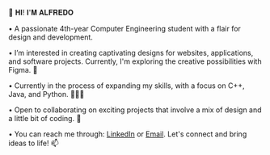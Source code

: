 👋 𝐇𝐈! 𝐈'𝐌 𝐀𝐋𝐅𝐑𝐄𝐃𝐎 

• A passionate 4th-year Computer Engineering student with a flair for design and development.

• I’m interested in creating captivating designs for websites, applications, and software projects. Currently, I'm exploring the creative possibilities with Figma. 🎨

• Currently in the process of expanding my skills, with a focus on C++, Java, and Python. 👨🏽‍💻

• Open to collaborating on exciting projects that involve a mix of design and a little bit of coding. 👾

• You can reach me through: [LinkedIn](www.linkedin.com/in/alfredo-cruz-iii-9510a2284) or [Email](mailto:alfrdocrziii@gmail.com). Let's connect and bring ideas to life! 📫




<!---
predoux/predoux is a ✨ special ✨ repository because its `README.md` (this file) appears on your GitHub profile.
You can click the Preview link to take a look at your changes.
--->
